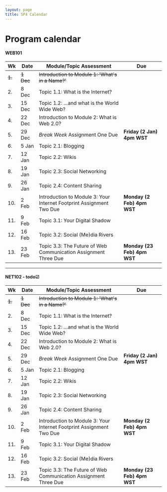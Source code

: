 ```yaml
---
layout: page
title: SP4 Calendar
---
```


# Program calendar 

#### WEB101

Wk  | Date     | Module/Topic Assessment                        | Due 
--- | -------- | ---------------------------------------------- | ---------
~~1.~~ | ~~1 Dec~~ | ~~Introduction to Module 1: 'What's in a Name?'~~  | 
2.  | 8 Dec    | Topic 1.1: What is the Internet?               |
3.  | 15 Dec   | Topic 1.2: …and what is the World Wide Web?    |
4.  | 22 Dec   | Introduction to Module 2: What is Web 2.0?     |
5.  | 29 Dec   | *Break Week* Assignment One Due                | **Friday (2 Jan) 4pm WST**
6.  | 5 Jan    | Topic 2.1: Blogging                            |
7.  | 12 Jan   | Topic 2.2: Wikis                               |
8.  | 19 Jan   | Topic 2.3: Social Networking                   |
9.  | 26 Jan   | Topic 2.4: Content Sharing                     |
10. | 2 Feb    | Introduction to Module 3: Your Internet Footprint Assignment Two Due | **Monday (2 Feb) 4pm WST**
11. | 9 Feb    | Topic 3.1: Your Digital Shadow                 |
12. | 16 Feb   | Topic 3.2: Social (Me)dia Rivers               |
13. | 23 Feb   | Topic 3.3: The Future of Web Communication Assignment Three Due | **Monday (23 Feb) 4pm WST**


---

#### NET102 - todo☑ 

Wk  | Date     | Module/Topic Assessment                        | Due 
--- | -------- | ---------------------------------------------- | ---------
~~1.~~ | ~~1 Dec~~ | ~~Introduction to Module 1: 'What's in a Name?'~~  | 
2.  | 8 Dec    | Topic 1.1: What is the Internet?               |
3.  | 15 Dec   | Topic 1.2: …and what is the World Wide Web?    |
4.  | 22 Dec   | Introduction to Module 2: What is Web 2.0?     |
5.  | 29 Dec   | *Break Week* Assignment One Due                | **Friday (2 Jan) 4pm WST**
6.  | 5 Jan    | Topic 2.1: Blogging                            |
7.  | 12 Jan   | Topic 2.2: Wikis                               |
8.  | 19 Jan   | Topic 2.3: Social Networking                   |
9.  | 26 Jan   | Topic 2.4: Content Sharing                     |
10. | 2 Feb    | Introduction to Module 3: Your Internet Footprint Assignment Two Due | **Monday (2 Feb) 4pm WST**
11. | 9 Feb    | Topic 3.1: Your Digital Shadow                 |
12. | 16 Feb   | Topic 3.2: Social (Me)dia Rivers               |
13. | 23 Feb   | Topic 3.3: The Future of Web Communication Assignment Three Due | **Monday (23 Feb) 4pm WST**

